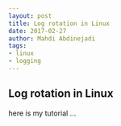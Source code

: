```yaml
---
layout: post
title: Log rotation in Linux
date: 2017-02-27
author: Mahdi Abdinejadi
tags: 
- linux 
- logging
---
```


## Log rotation in Linux
here is my tutorial ...
